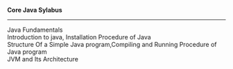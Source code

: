 <b>Core Java Sylabus</b>
<hr>


Java Fundamentals</br>
Introduction to java, Installation Procedure of Java</br>
Structure Of a Simple Java program,Compiling and Running Procedure of Java program</br>
JVM and Its Architecture</br>
